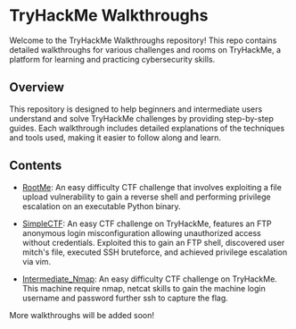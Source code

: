 # TryHackMe Walkthroughs

Welcome to the TryHackMe Walkthroughs repository! This repo contains detailed walkthroughs for various challenges and rooms on TryHackMe, a platform for learning and practicing cybersecurity skills.

## Overview

This repository is designed to help beginners and intermediate users understand and solve TryHackMe challenges by providing step-by-step guides. Each walkthrough includes detailed explanations of the techniques and tools used, making it easier to follow along and learn.

## Contents

- [RootMe](https://github.com/rubalsxngh/TryHackMe_Walkthroughs/blob/master/RootMe.md): An easy difficulty CTF challenge that involves exploiting a file upload vulnerability to gain a reverse shell and performing privilege escalation on an executable Python binary.

- [SimpleCTF](https://github.com/rubalsxngh/TryHackMe_Walkthroughs/blob/master/SimpleCTF.md): An easy CTF challenge on TryHackMe, features an FTP anonymous login misconfiguration allowing unauthorized access without credentials. Exploited this to gain an FTP shell, discovered user mitch's file, executed SSH bruteforce, and achieved privilege escalation via vim.

- [Intermediate_Nmap](https://github.com/rubalsxngh/TryHackMe_Walkthroughs/blob/master/Intermediate_nmap.md): An easy difficulty CTF challenge on TryHackMe. This machine require nmap, netcat skills to gain the machine login username and password further ssh to capture the flag.

More walkthroughs will be added soon!


